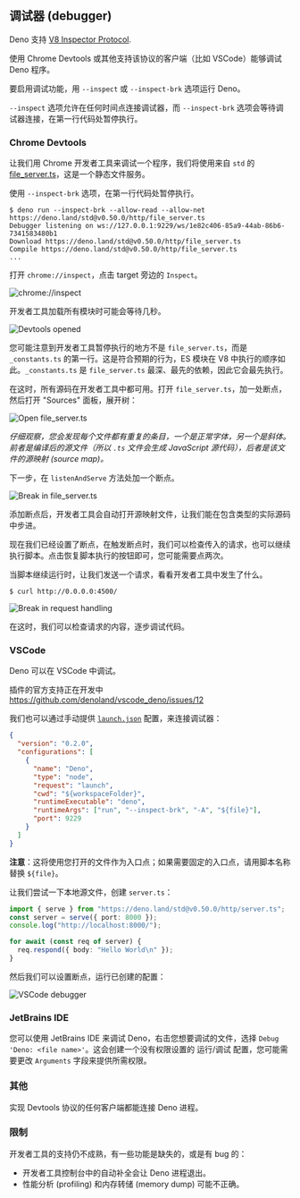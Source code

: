 ## 调试器 (debugger)

Deno 支持 [V8 Inspector Protocol](https://v8.dev/docs/inspector).

使用 Chrome Devtools 或其他支持该协议的客户端（比如 VSCode）能够调试 Deno 程序。

要启用调试功能，用 `--inspect` 或 `--inspect-brk` 选项运行 Deno。

`--inspect` 选项允许在任何时间点连接调试器，而 `--inspect-brk` 选项会等待调试器连接，在第一行代码处暂停执行。

### Chrome Devtools

让我们用 Chrome 开发者工具来调试一个程序，我们将使用来自 `std` 的 [file_server.ts](https://deno.land/std@v0.50.0/http/file_server.ts)，这是一个静态文件服务。

使用 `--inspect-brk` 选项，在第一行代码处暂停执行。

```shell
$ deno run --inspect-brk --allow-read --allow-net https://deno.land/std@v0.50.0/http/file_server.ts
Debugger listening on ws://127.0.0.1:9229/ws/1e82c406-85a9-44ab-86b6-7341583480b1
Download https://deno.land/std@v0.50.0/http/file_server.ts
Compile https://deno.land/std@v0.50.0/http/file_server.ts
...
```

打开 `chrome://inspect`，点击 target 旁边的 `Inspect`。

![chrome://inspect](../images/debugger1.jpg)

开发者工具加载所有模块时可能会等待几秒。

![Devtools opened](../images/debugger2.jpg)

您可能注意到开发者工具暂停执行的地方不是 `file_server.ts`，而是 `_constants.ts` 的第一行。这是符合预期的行为，ES 模块在 V8 中执行的顺序如此。`_constants.ts` 是 `file_server.ts` 最深、最先的依赖，因此它会最先执行。

在这时，所有源码在开发者工具中都可用。打开 `file_server.ts`，加一处断点，然后打开 "Sources" 面板，展开树：

![Open file_server.ts](../images/debugger3.jpg)

_仔细观察，您会发现每个文件都有重复的条目，一个是正常字体，另一个是斜体。前者是编译后的源文件（所以 `.ts` 文件会生成 JavaScript 源代码），后者是该文件的源映射 (source map)。_

下一步，在 `listenAndServe` 方法处加一个断点。

![Break in file_server.ts](../images/debugger4.jpg)

添加断点后，开发者工具会自动打开源映射文件，让我们能在包含类型的实际源码中步进。

现在我们已经设置了断点，在触发断点时，我们可以检查传入的请求，也可以继续执行脚本。点击恢复脚本执行的按钮即可，您可能需要点两次。

当脚本继续运行时，让我们发送一个请求，看看开发者工具中发生了什么。

```
$ curl http://0.0.0.0:4500/
```

![Break in request handling](../images/debugger5.jpg)

在这时，我们可以检查请求的内容，逐步调试代码。

### VSCode

Deno 可以在 VSCode 中调试。

插件的官方支持正在开发中 <https://github.com/denoland/vscode_deno/issues/12>

我们也可以通过手动提供 [`launch.json`](https://code.visualstudio.com/docs/editor/debugging#_launch-configurations) 配置，来连接调试器：

```json
{
  "version": "0.2.0",
  "configurations": [
    {
      "name": "Deno",
      "type": "node",
      "request": "launch",
      "cwd": "${workspaceFolder}",
      "runtimeExecutable": "deno",
      "runtimeArgs": ["run", "--inspect-brk", "-A", "${file}"],
      "port": 9229
    }
  ]
}
```

**注意**：这将使用您打开的文件作为入口点；如果需要固定的入口点，请用脚本名称替换 `${file}`。

让我们尝试一下本地源文件，创建 `server.ts`：

```ts
import { serve } from "https://deno.land/std@v0.50.0/http/server.ts";
const server = serve({ port: 8000 });
console.log("http://localhost:8000/");

for await (const req of server) {
  req.respond({ body: "Hello World\n" });
}
```

然后我们可以设置断点，运行已创建的配置：

![VSCode debugger](../images/debugger7.jpg)

### JetBrains IDE

您可以使用 JetBrains IDE 来调试 Deno，右击您想要调试的文件，选择 `Debug 'Deno: <file name>'`。这会创建一个没有权限设置的 运行/调试 配置，您可能需要更改 `Arguments` 字段来提供所需权限。

### 其他

实现 Devtools 协议的任何客户端都能连接 Deno 进程。

### 限制

开发者工具的支持仍不成熟，有一些功能是缺失的，或是有 bug 的：

- 开发者工具控制台中的自动补全会让 Deno 进程退出。
- 性能分析 (profiling) 和内存转储 (memory dump) 可能不正确。
